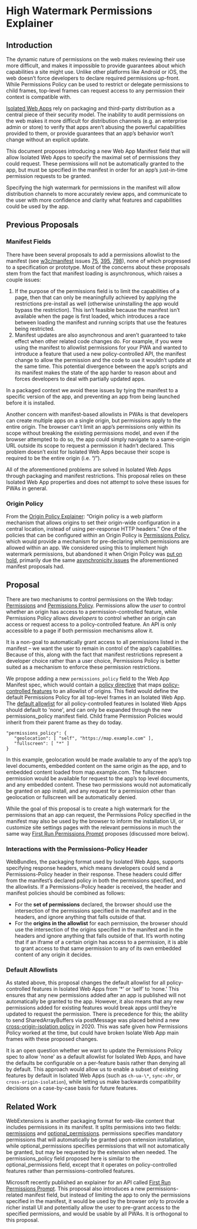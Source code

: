 # High Watermark Permissions Explainer

## Introduction

The dynamic nature of permissions on the web makes reviewing their use more difficult, and makes it impossible to provide guarantees about which capabilities a site might use. Unlike other platforms like Android or iOS, the web doesn’t force developers to declare required permissions up-front. While Permissions Policy can be used to restrict or delegate permissions to child frames, top-level frames can request access to any permission their context is compatible with.

[Isolated Web Apps](./README.md) rely on packaging and third-party distribution as a central piece of their security model. The inability to audit permissions on the web makes it more difficult for distribution channels (e.g. an enterprise admin or store) to verify that apps aren’t abusing the powerful capabilities provided to them, or provide guarantees that an app’s behavior won’t change without an explicit update.

This document proposes introducing a new Web App Manifest field that will allow Isolated Web Apps to specify the maximal set of permissions they could request. These permissions will not be automatically granted to the app, but must be specified in the manifest in order for an app’s just-in-time permission requests to be granted.

Specifying the high watermark for permissions in the manifest will allow distribution channels to more accurately review apps, and communicate to the user with more confidence and clarity what features and capabilities could be used by the app.

## Previous Proposals

### Manifest Fields

There have been several proposals to add a permissions allowlist to the manifest (see [w3c/manifest](https://github.com/w3c/manifest) issues [75](https://github.com/w3c/manifest/issues/75), [395](https://github.com/w3c/manifest/issues/395), [798](https://github.com/w3c/manifest/issues/798)), none of which progressed to a specification or prototype. Most of the concerns about these proposals stem from the fact that manifest loading is asynchronous, which raises a couple issues:

1.  If the purpose of the permissions field is to limit the capabilities of a page, then that can only be meaningfully achieved by applying the restrictions pre-install as well (otherwise uninstalling the app would bypass the restriction). This isn’t feasible because the manifest isn’t available when the page is first loaded, which introduces a race between loading the manifest and running scripts that use the features being restricted.
2.  Manifest updates are also asynchronous and aren’t guaranteed to take effect when other related code changes do. For example, if you were using the manifest to allowlist permissions for your PWA and wanted to introduce a feature that used a new policy-controlled API, the manifest change to allow the permission and the code to use it wouldn’t update at the same time. This potential divergence between the app’s scripts and its manifest makes the state of the app harder to reason about and forces developers to deal with partially updated apps.

In a packaged context we avoid these issues by tying the manifest to a specific version of the app, and preventing an app from being launched before it is installed.

Another concern with manifest-based allowlists in PWAs is that developers can create multiple apps on a single origin, but permissions apply to the entire origin. The browser can’t limit an app’s permissions only within its scope without breaking the existing permissions model, and even if the browser attempted to do so, the app could simply navigate to a same-origin URL outside its scope to request a permission it hadn’t declared. This problem doesn’t exist for Isolated Web Apps because their scope is required to be the entire origin (i.e. “/”).

All of the aforementioned problems are solved in Isolated Web Apps through packaging and manifest restrictions. This proposal relies on these Isolated Web App properties and does not attempt to solve these issues for PWAs in general.

### Origin Policy

From the [Origin Policy Explainer](https://github.com/WICG/origin-policy/tree/7354568d2492d6847f68da21df46274df50c374a#origin-policy): “Origin policy is a web platform mechanism that allows origins to set their origin-wide configuration in a central location, instead of using per-response HTTP headers.” One of the policies that can be configured within an Origin Policy is [Permissions Policy](https://github.com/WICG/origin-policy/blob/7354568d2492d6847f68da21df46274df50c374a/policy-format.md#feature-policy), which would provide a mechanism for pre-declaring which permissions are allowed within an app. We considered using this to implement high watermark permissions, but abandoned it when Origin Policy was [put on hold](https://github.com/WICG/origin-policy/blob/2683f92226052dd363b84620247cdb5f949a4b75/README.md), primarily due the same [asynchronicity issues](https://docs.google.com/document/d/1jptq14gPpuBt3933-Hns2wwrHIW6qpo3xu6Xkfs12N4/edit#) the aforementioned manifest proposals had.

## Proposal

There are two mechanisms to control permissions on the Web today: [Permissions](https://www.w3.org/TR/permissions/) and [Permissions Policy](https://www.w3.org/TR/permissions-policy-1/). Permissions allow the *user* to control whether an origin has access to a permission-controlled feature, while Permissions Policy allows *developers* to control whether an origin can access or request access to a policy-controlled feature. An API is only accessible to a page if both permission mechanisms allow it.

It is a non-goal to automatically grant access to all permissions listed in the manifest – we want the user to remain in control of the app’s capabilities. Because of this, along with the fact that manifest restrictions represent a developer choice rather than a user choice, Permissions Policy is better suited as a mechanism to enforce these permission restrictions.

We propose adding a new `permissions_policy` field to the Web App Manifest spec, which would contain a [policy directive](https://www.w3.org/TR/permissions-policy-1/#policy-directive) that maps [policy-controlled features](https://www.w3.org/TR/permissions-policy-1/#policy-controlled-feature) to an allowlist of origins. This field would define the default Permissions Policy for all top-level frames in an Isolated Web App. The [default allowlist](https://www.w3.org/TR/permissions-policy-1/#default-allowlists) for all policy-controlled features in Isolated Web Apps should default to 'none', and can only be expanded through the new permissions_policy manifest field. Child frame Permission Policies would inherit from their parent frame as they do today.

```
"permissions_policy": {
   "geolocation": [ "self", "https://map.example.com" ],
   "fullscreen": [ "*" ]
}
```

In this example, geolocation would be made available to any of the app’s top level documents, embedded content on the same origin as the app, and to embedded content loaded from map.example.com. The fullscreen permission would be available for request to the app’s top level documents, and any embedded content. These two permissions would not automatically be granted on app install, and any request for a permission other than geolocation or fullscreen will be automatically denied.

While the goal of this proposal is to create a high watermark for the permissions that an app can request, the Permissions Policy specified in the manifest may also be used by the browser to inform the installation UI, or customize site settings pages with the relevant permissions in much the same way [First Run Permissions Prompt](https://github.com/MicrosoftEdge/MSEdgeExplainers/blob/main/InstallTimePermissionsPrompt/Explainer.md) proposes (discussed more below).

### Interactions with the Permissions-Policy Header

WebBundles, the packaging format used by Isolated Web Apps, supports specifying response headers, which means developers could send a Permissions-Policy header in their response. These headers could differ from the manifest’s declared policy in both the permissions specified, and the allowlists. If a Permissions-Policy header is received, the header and manifest policies should be combined as follows:

*   For the **set of permissions** declared, the browser should use the intersection of the permissions specified in the manifest and in the headers, and ignore anything that falls outside of that.
*   For the **origins in the allowlist** for each permission, the browser should use the intersection of the origins specified in the manifest and in the headers and ignore anything that falls outside of that. It’s worth noting that if an iframe of a certain origin has access to a permission, it is able to grant access to that same permission to any of its own embedded content of any origin it decides.

### Default Allowlists

As stated above, this proposal changes the default allowlist for all policy-controlled features in Isolated Web Apps from ‘\*’ or ‘self’ to ‘none.’ This ensures that any new permissions added after an app is published will not automatically be granted to the app. However, it also means that any new permissions added for existing features would break apps until they’re updated to request the permission. There is precedence for this; the ability to send SharedArrayBuffers via postMessage was placed behind a new [cross-origin-isolation policy](https://github.com/whatwg/html/issues/5435) in 2020. This was safe given how Permissions Policy worked at the time, but could have broken Isolate Web App main frames with these proposed changes.

It is an open question whether we want to update the Permissions Policy spec to allow 'none' as a default allowlist for Isolated Web Apps, and have the defaults be configurable on a per-feature basis rather than denying all by default. This approach would allow us to enable a subset of existing features by default in Isolated Web Apps (such as `ch-ua-\*`, `sync-xhr`, or `cross-origin-isolation`), while letting us make backwards compatibility decisions on a case-by-case basis for future features.

## Related Work

WebExtensions is another packaging format for web-like content that includes permissions in its manifest. It splits permissions into two fields: [permissions](https://developer.mozilla.org/en-US/docs/Mozilla/Add-ons/WebExtensions/manifest.json/permissions) and [optional_permissions](https://developer.mozilla.org/en-US/docs/Mozilla/Add-ons/WebExtensions/manifest.json/optional_permissions). permissions specifies mandatory permissions that will automatically be granted upon extension installation, while optional_permissions specifies permissions that will not automatically be granted, but may be requested by the extension when needed. The permissions_policy field proposed here is similar to the optional_permissions field, except that it operates on policy-controlled features rather than permissions-controlled features.

Microsoft recently published an explainer for an API called [First Run Permissions Prompt](https://github.com/MicrosoftEdge/MSEdgeExplainers/blob/main/InstallTimePermissionsPrompt/Explainer.md). This proposal also introduces a new permissions-related manifest field, but instead of limiting the app to only the permissions specified in the manifest, it would be used by the browser only to provide a richer install UI and potentially allow the user to pre-grant access to the specified permissions, and would be usable by all PWAs. It is orthogonal to this proposal.
